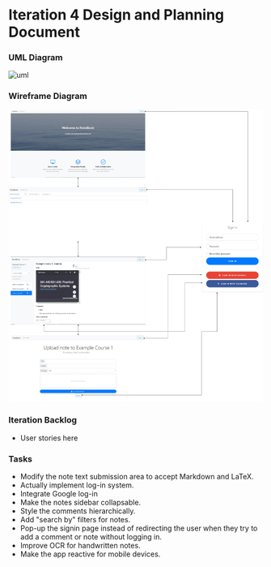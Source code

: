 # Iteration 4 Design and Planning Document

### UML Diagram
![uml](uml4.png)

### Wireframe Diagram

![wire](wire4.png)

### Iteration Backlog
* User stories here

### Tasks
* Modify the note text submission area to accept Markdown and LaTeX.
* Actually implement log-in system.
* Integrate Google log-in
* Make the notes sidebar collapsable.
* Style the comments hierarchically.
* Add "search by" filters for notes.
* Pop-up the signin page instead of redirecting the user when they try to add a comment or note without logging in.
* Improve OCR for handwritten notes.
* Make the app reactive for mobile devices.
